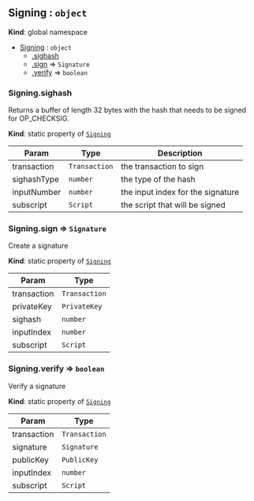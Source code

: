 <a name="Signing"></a>
## Signing : <code>object</code>
**Kind**: global namespace  

* [Signing](#Signing) : <code>object</code>
  * [.sighash](#Signing.sighash)
  * [.sign](#Signing.sign) ⇒ <code>Signature</code>
  * [.verify](#Signing.verify) ⇒ <code>boolean</code>

<a name="Signing.sighash"></a>
### Signing.sighash
Returns a buffer of length 32 bytes with the hash that needs to be signed
for OP_CHECKSIG.

**Kind**: static property of <code>[Signing](#Signing)</code>  

| Param | Type | Description |
| --- | --- | --- |
| transaction | <code>Transaction</code> | the transaction to sign |
| sighashType | <code>number</code> | the type of the hash |
| inputNumber | <code>number</code> | the input index for the signature |
| subscript | <code>Script</code> | the script that will be signed |

<a name="Signing.sign"></a>
### Signing.sign ⇒ <code>Signature</code>
Create a signature

**Kind**: static property of <code>[Signing](#Signing)</code>  

| Param | Type |
| --- | --- |
| transaction | <code>Transaction</code> | 
| privateKey | <code>PrivateKey</code> | 
| sighash | <code>number</code> | 
| inputIndex | <code>number</code> | 
| subscript | <code>Script</code> | 

<a name="Signing.verify"></a>
### Signing.verify ⇒ <code>boolean</code>
Verify a signature

**Kind**: static property of <code>[Signing](#Signing)</code>  

| Param | Type |
| --- | --- |
| transaction | <code>Transaction</code> | 
| signature | <code>Signature</code> | 
| publicKey | <code>PublicKey</code> | 
| inputIndex | <code>number</code> | 
| subscript | <code>Script</code> | 

